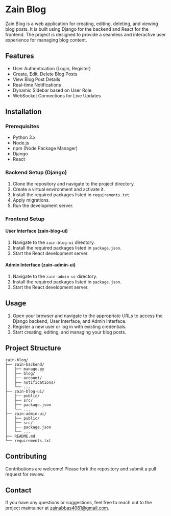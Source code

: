 # Zain Blog

Zain Blog is a web application for creating, editing, deleting, and viewing blog posts. It is built using Django for the backend and React for the frontend. The project is designed to provide a seamless and interactive user experience for managing blog content.

## Features

- User Authentication (Login, Register)
- Create, Edit, Delete Blog Posts
- View Blog Post Details
- Real-time Notifications
- Dynamic Sidebar based on User Role
- WebSocket Connections for Live Updates

## Installation

### Prerequisites

- Python 3.x
- Node.js
- npm (Node Package Manager)
- Django
- React

### Backend Setup (Django)

1. Clone the repository and navigate to the project directory.
2. Create a virtual environment and activate it.
3. Install the required packages listed in `requirements.txt`.
4. Apply migrations.
5. Run the development server.

### Frontend Setup

#### User Interface (zain-blog-ui)

1. Navigate to the `zain-blog-ui` directory.
2. Install the required packages listed in `package.json`.
3. Start the React development server.

#### Admin Interface (zain-admin-ui)

1. Navigate to the `zain-admin-ui` directory.
2. Install the required packages listed in `package.json`.
3. Start the React development server.

## Usage

1. Open your browser and navigate to the appropriate URLs to access the Django backend, User Interface, and Admin Interface.
2. Register a new user or log in with existing credentials.
3. Start creating, editing, and managing your blog posts.

## Project Structure

```
zain-blog/
├── zain-backend/
│   ├── manage.py
│   ├── blog/
│   ├── account/
│   ├── notifications/
│   └── ...
├── zain-blog-ui/
│   ├── public/
│   ├── src/
│   ├── package.json
│   └── ...
├── zain-admin-ui/
│   ├── public/
│   ├── src/
│   ├── package.json
│   └── ...
├── README.md
└── requirements.txt
```

## Contributing

Contributions are welcome! Please fork the repository and submit a pull request for review.

## Contact

If you have any questions or suggestions, feel free to reach out to the project maintainer at zainabbas4081@gmail.com.
